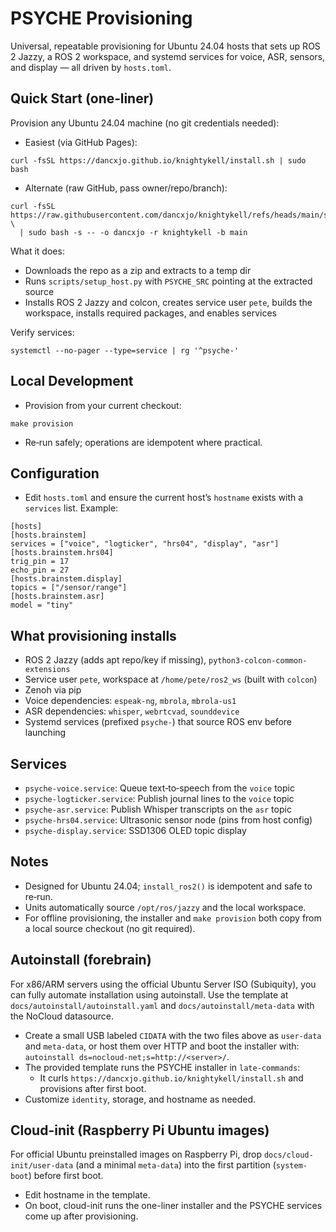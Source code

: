 PSYCHE Provisioning
===================

Universal, repeatable provisioning for Ubuntu 24.04 hosts that sets up ROS 2 Jazzy, a ROS 2 workspace, and systemd services for voice, ASR, sensors, and display — all driven by `hosts.toml`.

Quick Start (one‑liner)
-----------------------

Provision any Ubuntu 24.04 machine (no git credentials needed):

- Easiest (via GitHub Pages):

```
curl -fsSL https://dancxjo.github.io/knightykell/install.sh | sudo bash
```

- Alternate (raw GitHub, pass owner/repo/branch):

```
curl -fsSL https://raw.githubusercontent.com/dancxjo/knightykell/refs/heads/main/scripts/install.sh \
  | sudo bash -s -- -o dancxjo -r knightykell -b main
```

What it does:

- Downloads the repo as a zip and extracts to a temp dir
- Runs `scripts/setup_host.py` with `PSYCHE_SRC` pointing at the extracted source
- Installs ROS 2 Jazzy and colcon, creates service user `pete`, builds the workspace, installs required packages, and enables services

Verify services:

```
systemctl --no-pager --type=service | rg '^psyche-'
```

Local Development
-----------------

- Provision from your current checkout:

```
make provision
```

- Re‑run safely; operations are idempotent where practical.

Configuration
-------------

- Edit `hosts.toml` and ensure the current host’s `hostname` exists with a `services` list. Example:

```
[hosts]
[hosts.brainstem]
services = ["voice", "logticker", "hrs04", "display", "asr"]
[hosts.brainstem.hrs04]
trig_pin = 17
echo_pin = 27
[hosts.brainstem.display]
topics = ["/sensor/range"]
[hosts.brainstem.asr]
model = "tiny"
```

What provisioning installs
--------------------------

- ROS 2 Jazzy (adds apt repo/key if missing), `python3-colcon-common-extensions`
- Service user `pete`, workspace at `/home/pete/ros2_ws` (built with `colcon`)
- Zenoh via pip
- Voice dependencies: `espeak-ng`, `mbrola`, `mbrola-us1`
- ASR dependencies: `whisper`, `webrtcvad`, `sounddevice`
- Systemd services (prefixed `psyche-`) that source ROS env before launching

Services
--------

- `psyche-voice.service`: Queue text‑to‑speech from the `voice` topic
- `psyche-logticker.service`: Publish journal lines to the `voice` topic
- `psyche-asr.service`: Publish Whisper transcripts on the `asr` topic
- `psyche-hrs04.service`: Ultrasonic sensor node (pins from host config)
- `psyche-display.service`: SSD1306 OLED topic display

Notes
-----

- Designed for Ubuntu 24.04; `install_ros2()` is idempotent and safe to re‑run.
- Units automatically source `/opt/ros/jazzy` and the local workspace.
- For offline provisioning, the installer and `make provision` both copy from a local source checkout (no git required).

Autoinstall (forebrain)
-----------------------

For x86/ARM servers using the official Ubuntu Server ISO (Subiquity), you can fully automate installation using autoinstall. Use the template at `docs/autoinstall/autoinstall.yaml` and `docs/autoinstall/meta-data` with the NoCloud datasource.

- Create a small USB labeled `CIDATA` with the two files above as `user-data` and `meta-data`, or host them over HTTP and boot the installer with: `autoinstall ds=nocloud-net;s=http://<server>/`.
- The provided template runs the PSYCHE installer in `late-commands`:
  - It curls `https://dancxjo.github.io/knightykell/install.sh` and provisions after first boot.
- Customize `identity`, storage, and hostname as needed.

Cloud-init (Raspberry Pi Ubuntu images)
--------------------------------------

For official Ubuntu preinstalled images on Raspberry Pi, drop `docs/cloud-init/user-data` (and a minimal `meta-data`) into the first partition (`system-boot`) before first boot.

- Edit hostname in the template.
- On boot, cloud-init runs the one-liner installer and the PSYCHE services come up after provisioning.
